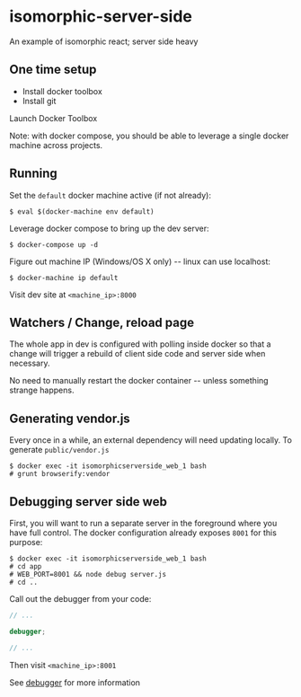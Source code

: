 # isomorphic-server-side

An example of isomorphic react; server side heavy


## One time setup

- Install docker toolbox
- Install git

Launch Docker Toolbox

Note: with docker compose, you should be able to leverage a single docker machine
across projects.


## Running

Set the `default` docker machine active (if not already):

```
$ eval $(docker-machine env default)
```

Leverage docker compose to bring up the dev server:

```
$ docker-compose up -d
```

Figure out machine IP (Windows/OS X only) -- linux can use localhost:

```
$ docker-machine ip default
```

Visit dev site at `<machine_ip>:8000`


## Watchers / Change, reload page

The whole app in dev is configured with polling inside docker so that
a change will trigger a rebuild of client side code and server side when necessary.

No need to manually restart the docker container -- unless something strange happens.


## Generating vendor.js

Every once in a while, an external dependency will need updating locally.
To generate `public/vendor.js`

```
$ docker exec -it isomorphicserverside_web_1 bash
# grunt browserify:vendor
```

## Debugging server side web

First, you will want to run a separate server in the foreground where you have full control.
The docker configuration already exposes `8001` for this purpose:

```
$ docker exec -it isomorphicserverside_web_1 bash
# cd app
# WEB_PORT=8001 && node debug server.js
# cd ..
```

Call out the debugger from your code:

```js
// ...

debugger;

// ...
```

Then visit `<machine_ip>:8001`

See [debugger](https://nodejs.org/api/debugger.html) for more information
